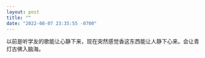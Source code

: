 ```yaml
---
layout: post
title: ""
date: "2022-08-07 23:35:55 -0700"
---
```


以前是听学友的歌能让心静下来，现在突然感觉香这东西能让人静下心来。会让青灯古佛入脑海。
